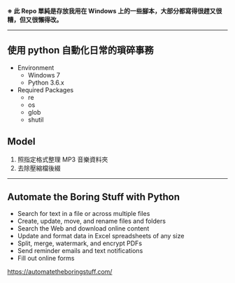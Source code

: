 **※ 此 Repo 單純是存放我用在 Windows 上的一些腳本，大部分都寫得很趕又很糟，但又很懶得改。**

---

## 使用 python 自動化日常的瑣碎事務

* Environment
    * Windows 7
    * Python 3.6.x
* Required Packages
    * re
    * os
    * glob
    * shutil

## Model

1. 照指定格式整理 MP3 音樂資料夾
2. 去除壓縮檔後綴

---

## Automate the Boring Stuff with Python

* Search for text in a file or across multiple files
* Create, update, move, and rename files and folders
* Search the Web and download online content
* Update and format data in Excel spreadsheets of any size
* Split, merge, watermark, and encrypt PDFs
* Send reminder emails and text notifications
* Fill out online forms

https://automatetheboringstuff.com/
